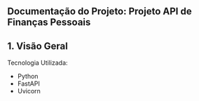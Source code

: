 ## Documentação do Projeto: Projeto API de Finanças Pessoais

## 1. Visão Geral
Tecnologia Utilizada:

- Python
- FastAPI
- Uvicorn

